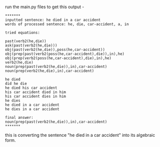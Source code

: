 <br>

run the main.py files to get this output - <br>
```
*******
inputted sentence: he died in a car accident
words of processed sentence: he, die, car-accident, a, in

tried equations:

past(verb2(he,die))
ask(past(verb2(he,die)))
obj(past(verb2(he,die)),poss(he,car-accident))
obj(prep(past(verb2(poss(he,car-accident),die)),in),he)
obj(prep(verb2(poss(he,car-accident),die),in),he)
verb2(he,die)
noun(prep(past(verb2(he,die)),in),car-accident)
noun(prep(verb2(he,die),in),car-accident)

he died
did he die
he died his car accident
his car accident died in him
his car accident dies in him
he dies
he died in a car accident
he dies in a car accident

final answer: 
noun(prep(past(verb2(he,die)),in),car-accident)
*******
```
this is converting the sentence "he died in a car accident" into its algebraic form. <br>
<br>
